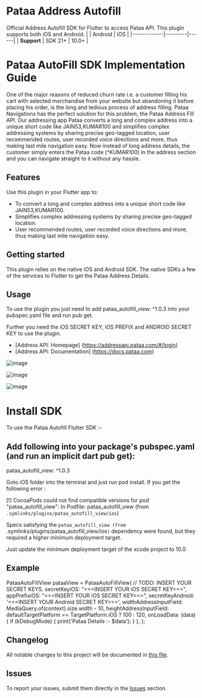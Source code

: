 # Pataa Address Autofill

Official Address Autofill SDK for Flutter to access Pataa API. This plugin supports both iOS and Android.
|             | Android | iOS  |
|-------------|---------|------|
| **Support** | SDK 21+ | 10.0+ |

# Pataa AutoFill SDK Implementation Guide

One of the major reasons of reduced churn rate i.e. a customer filling his cart with selected merchandise from your website but abandoning it before placing his order, is the long and tedious process of address filling. Pataa Navigations has the perfect solution for this problem, the Pataa Address Fill API. Our addressing app Pataa converts a long and complex address into a unique short code like JAIN53,KUMAR100 and simplifies complex addressing systems by sharing precise geo-tagged location, user recommended routes, user recorded voice directions and more, thus making last mile navigation easy. Now instead of long address details, the customer simply enters the Pataa code (^KUMAR100) in the address section and you can navigate straight to it without any hassle.

## Features

Use this plugin in your Flutter app to:

* To convert a long and complex address into a unique short code like JAIN53,KUMAR100.
* Simplifies complex addressing systems by sharing precise geo-tagged location.
* User recommended routes, user recorded voice directions and more, thus making last mile navigation easy.

## Getting started

This plugin relies on the native iOS and Android SDK. The native SDKs a few of the services to Flutter to get the Pataa Address Details.

## Usage

To use the plugin you just need to add pataa_autofill_view: ^1.0.3 into your pubspec.yaml file and run pub get.

Further you need the iOS SECRET KEY, iOS PREFIX and ANDROID SECRET KEY to use the plugin.
* [Address API: Homepage] (https://addressapi.pataa.com/#/login)
* [Address API: Documentation] (https://docs.pataa.com)


![image](https://user-images.githubusercontent.com/103625941/163770534-6cec5e08-00c1-48f5-9ab8-4db4027aa820.png)

![image](https://user-images.githubusercontent.com/103625941/164167880-9334e305-62e1-47b1-86c2-1e336a40e481.png)

![image](https://user-images.githubusercontent.com/103625941/164168176-cdf9148e-98e3-4dd4-8bb7-e19b1400ef8e.png)

# Install SDK

To use the Pataa Autofill Flutter SDK :-

## Add following into your package's pubspec.yaml (and run an implicit dart pub get):
pataa_autofill_view: ^1.0.3

Goto iOS folder into the terminal and just run pod install.
If you get the following error :

[!] CocoaPods could not find compatible versions for pod "pataa_autofill_view":
  In Podfile:
    pataa_autofill_view (from `.symlinks/plugins/pataa_autofill_view/ios`)

Specs satisfying the `pataa_autofill_view (from `.symlinks/plugins/pataa_autofill_view/ios`)` dependency were found, but they required a higher minimum deployment target.

Just update the minimum deployment target of the xcode project to 10.0

## Example
PataaAutoFillView pataaView = PataaAutoFillView(
    // TODO: INSERT YOUR SECRET KEYS.
    secretKeyiOS: "===INSERT YOUR iOS SECRET KEY===",
    appPrefixiOS: "===INSERT YOUR iOS SECRET KEY===",
    secretKeyAndroid: '===INSERT YOUR Android SECRET KEY===',
    widthAddressInputField: MediaQuery.of(context).size.width - 10,
    heightAddressInputField:
        defaultTargetPlatform == TargetPlatform.iOS ? 100 : 120,
    onLoadData: (data) {
        if (kDebugMode) {
            print('Pataa Details :- $data');
        }
    },
 );

## Changelog

All notable changes to this project will be documented in [this file](./CHANGELOG.md).

## Issues

To report your issues, submit them directly in the [Issues](https://github.com/pataa-com/Address-Autofill-Flutter/issues) section.